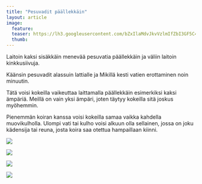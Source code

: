 ```yaml
---
title: "Pesuvadit päällekkäin"
layout: article
image:
  feature:
  teaser: https://lh3.googleusercontent.com/bZxIlaMdvJkvVzlmIfZbI3GF5C4lyxBA7MU_l567k8s=w245
  thumb:
---
```


Laitoin kaksi sisäkkäin menevää pesuvatia päällekkäin ja väliin laitoin kinkkusiivuja.

Käänsin pesuvadit alassuin lattialle ja Mikillä kesti vatien erottaminen noin minuutin.

Tätä voisi kokeilla vaikeuttaa laittamalla päällekkäin esimerkiksi kaksi ämpäriä. Meillä on vain yksi ämpäri, joten täytyy kokeilla sitä joskus myöhemmin.

Pienemmän koiran kanssa voisi kokeilla samaa vaikka kahdella muovikulholla. Ulompi vati tai kulho voisi alkuun olla sellainen, jossa on joku kädensija tai reuna, josta koira saa otettua hampaillaan kiinni.

![](https://lh3.googleusercontent.com/84vERjRGqZQ9SH1nwJbJ3gWH3JqHY48C1K7mPqTOTa4=w800)

![](https://lh3.googleusercontent.com/LOQcIaxTGAOC0mGbuOJhlS8NpAz8yUbblEmEsZ7R4gA=w800)

![](https://lh3.googleusercontent.com/oimkTRcJTKMsNPulb3ZkYuj4Dmm7TnBAekWQ8Af3ii0=w800)

![](https://lh3.googleusercontent.com/nZ-o_m-8pFZz6eeG0FXFPJbwxugkmBscjywIAOGvdtM=w800)
